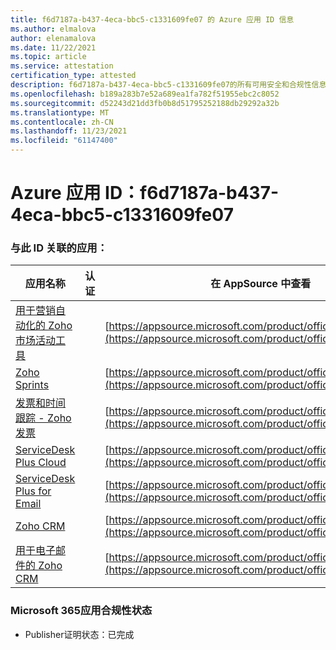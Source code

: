 ```yaml
---
title: f6d7187a-b437-4eca-bbc5-c1331609fe07 的 Azure 应用 ID 信息
ms.author: elmalova
author: elenamalova
ms.date: 11/22/2021
ms.topic: article
ms.service: attestation
certification_type: attested
description: f6d7187a-b437-4eca-bbc5-c1331609fe07的所有可用安全和合规性信息。
ms.openlocfilehash: b189a283b7e52a689ea1fa782f51955ebc2c8052
ms.sourcegitcommit: d52243d21dd3fb0b8d51795252188db29292a32b
ms.translationtype: MT
ms.contentlocale: zh-CN
ms.lasthandoff: 11/23/2021
ms.locfileid: "61147400"
---
```

# <a name="azure-app-id-f6d7187a-b437-4eca-bbc5-c1331609fe07"></a>Azure 应用 ID：f6d7187a-b437-4eca-bbc5-c1331609fe07


### <a name="apps-associated-with-this-id"></a>与此 ID 关联的应用：
| **应用名称** | **认证** | **在 AppSource 中查看** |
|--------------|---------------|-----------------------|
| [用于营销自动化的 Zoho 市场活动工具](https://docs.microsoft.com/microsoft-365-app-certification/forward/WA104380835) |  | [https://appsource.microsoft.com/product/office/WA104380835](https://appsource.microsoft.com/product/office/WA104380835) |
| [Zoho Sprints](https://docs.microsoft.com/microsoft-365-app-certification/forward/WA200000188) |  | [https://appsource.microsoft.com/product/office/WA200000188](https://appsource.microsoft.com/product/office/WA200000188) |
| [发票和时间跟踪 - Zoho 发票](https://docs.microsoft.com/microsoft-365-app-certification/forward/WA104381067) |  | [https://appsource.microsoft.com/product/office/WA104381067](https://appsource.microsoft.com/product/office/WA104381067) |
| [ServiceDesk Plus Cloud](https://docs.microsoft.com/microsoft-365-app-certification/forward/WA200000037) |  | [https://appsource.microsoft.com/product/office/WA200000037](https://appsource.microsoft.com/product/office/WA200000037) |
| [ServiceDesk Plus for Email](https://docs.microsoft.com/microsoft-365-app-certification/forward/WA104381518) |  | [https://appsource.microsoft.com/product/office/WA104381518](https://appsource.microsoft.com/product/office/WA104381518) |
| [Zoho CRM](https://docs.microsoft.com/microsoft-365-app-certification/forward/WA104382094) |  | [https://appsource.microsoft.com/product/office/WA104382094](https://appsource.microsoft.com/product/office/WA104382094) |
| [用于电子邮件的 Zoho CRM](https://docs.microsoft.com/microsoft-365-app-certification/forward/WA104379468) |  | [https://appsource.microsoft.com/product/office/WA104379468](https://appsource.microsoft.com/product/office/WA104379468) |

### <a name="microsoft-365-app-compliance-status"></a>Microsoft 365应用合规性状态
- Publisher证明状态：已完成
